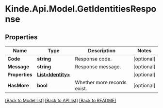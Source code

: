 # Kinde.Api.Model.GetIdentitiesResponse

## Properties

Name | Type | Description | Notes
------------ | ------------- | ------------- | -------------
**Code** | **string** | Response code. | [optional] 
**Message** | **string** | Response message. | [optional] 
**Properties** | [**List&lt;Identity&gt;**](Identity.md) |  | [optional] 
**HasMore** | **bool** | Whether more records exist. | [optional] 

[[Back to Model list]](../README.md#documentation-for-models) [[Back to API list]](../README.md#documentation-for-api-endpoints) [[Back to README]](../README.md)


